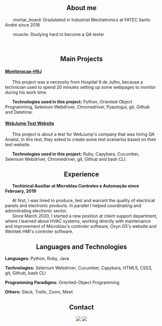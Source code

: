 <h2 align='center'>
  About me
</h2>

<p>&nbsp;&nbsp;&nbsp;&nbsp;&nbsp;&nbsp;:mortar_board: Gradutated in Industrial Mechatronics at FATEC Santo André since 2018</p>
<p>&nbsp;&nbsp;&nbsp;&nbsp;&nbsp;&nbsp;:muscle: Studying hard to become a QA tester</p></br>

<h2 align='center'>
  Main Projects
</h2>
  
#### [Monitoracao-H9J](https://github.com/HenriqueSaKi/Monitoracao-H9J)
<p>&nbsp;&nbsp;&nbsp;&nbsp;&nbsp;&nbsp;This project was a necessity from Hospital 9 de Julho, because a technician used to spend 20 minutes setting up some webpages to monitor during his work time.</p>
<p>&nbsp;&nbsp;&nbsp;&nbsp;&nbsp;&nbsp;<b>Technologies used in this project:</b> Python, Oriented-Object Programming, Selenium Webdriver, Chromedriver, Pyautogui, git, Github and Datetime.</p>

#### [WebJump Test Website](https://github.com/HenriqueSaKi/Analista-QA-WebJump-Ruby)
<p>&nbsp;&nbsp;&nbsp;&nbsp;&nbsp;&nbsp;This project is about a test for WebJump's company that was hiring QA Analist. In this test, they asked to create some test scenarios based on their test website.</p>
<p>&nbsp;&nbsp;&nbsp;&nbsp;&nbsp;&nbsp;<b>Technologies used in this project:</b> Ruby, Capybara, Cucumber, Selenium Webdriver, Chromedriver, git, Github and bash CLI.</p>

<h2 align='center'>
  Experience
</h2>
<p>&nbsp;&nbsp;&nbsp;&nbsp;&nbsp;&nbsp;<b>Techinical Auxiliar at Microblau Controles e Automação since February, 2019</b></p>
<p>&nbsp;&nbsp;&nbsp;&nbsp;&nbsp;&nbsp;At first, I was hired to produce, test and warrant the quality of electrical panels and electronic products. In parallel I helped coordinating and adminitrating electronic sector.</br>&nbsp;&nbsp;&nbsp;&nbsp;&nbsp;&nbsp;Since March 2020, I started a new position at client support department, where I learned about HVAC systems, working directly with maintenance and improvement of Microblau's controler software, Oxyn G5's website and Weintek HMI's controler software.</p>

<h2 align='center'>
  Languages and Technologies
</h2>
<p><b>Languages:</b> Python, Ruby, Java</p>
<p><b>Technologies:</b> Selenium Webdriver, Cucumber, Capybara, HTML5, CSS3, git, Github, bash CLI</p>
<p><b>Programming Paradigms:</b> Oriented-Object Programming</p>
<p><b>Others:</b> Slack, Trello, Zoom, Meet</p>

<h2 align='center'>
  Contact
</h2>
<div align='center'>
  <a href="https://www.linkedin.com/in/henrique-satoshi-k-451b55121/"><img src="https://img.shields.io/badge/linkedin-%230077B5.svg?&style=for-the-badge&logo=linkedin&logoColor=white"/></a>
  <a href="https://www.instagram.com/satoshi_98/?hl=pt-br"><img src="https://img.shields.io/badge/instagram-%23E4405F.svg?&style=for-the-badge&logo=instagram&logoColor=white"/></a>
</div>
